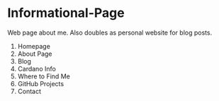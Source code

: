 # Informational-Page
Web page about me.
Also doubles as personal website for blog posts.
1) Homepage
2) About Page
3) Blog
4) Cardano Info
5) Where to Find Me
6) GitHub Projects
7) Contact
 
 
 
